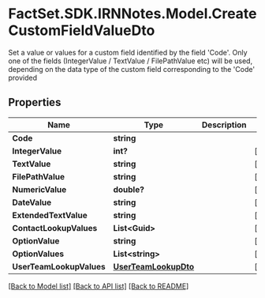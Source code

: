 # FactSet.SDK.IRNNotes.Model.CreateCustomFieldValueDto
Set a value or values for a custom field identified by the field 'Code'. Only one of the fields (IntegerValue / TextValue / FilePathValue etc) will be used,  depending on the data type of the custom field corresponding to the 'Code' provided

## Properties

Name | Type | Description | Notes
------------ | ------------- | ------------- | -------------
**Code** | **string** |  | 
**IntegerValue** | **int?** |  | [optional] 
**TextValue** | **string** |  | [optional] 
**FilePathValue** | **string** |  | [optional] 
**NumericValue** | **double?** |  | [optional] 
**DateValue** | **string** |  | [optional] 
**ExtendedTextValue** | **string** |  | [optional] 
**ContactLookupValues** | **List&lt;Guid&gt;** |  | [optional] 
**OptionValue** | **string** |  | [optional] 
**OptionValues** | **List&lt;string&gt;** |  | [optional] 
**UserTeamLookupValues** | [**UserTeamLookupDto**](UserTeamLookupDto.md) |  | [optional] 

[[Back to Model list]](../README.md#documentation-for-models) [[Back to API list]](../README.md#documentation-for-api-endpoints) [[Back to README]](../README.md)

